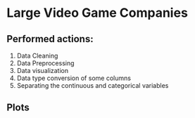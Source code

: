 # Large Video Game Companies

## Performed actions:
1. Data Cleaning
2. Data Preprocessing
3. Data visualization
4. Data type conversion of some columns
5. Separating the continuous and categorical variables

## Plots










